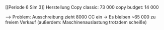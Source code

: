 [[Periode 6 Sim 3]]
Herstellung Copy classic: 73 000
copy budget: 14 000

--> Problem: Ausschreibung zieht 8000 CC ein -> Es bleiben ~65 000 zu freiem Verkauf
(außerdem: Maschinenauslastung trotzdem scheiße)
